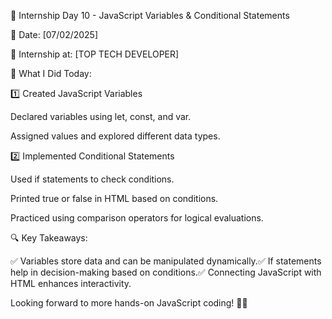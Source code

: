 🚀 Internship Day 10 - JavaScript Variables & Conditional Statements

📅 Date: [07/02/2025]

🏢 Internship at: [TOP TECH DEVELOPER]

📌 What I Did Today:

1️⃣ Created JavaScript Variables

Declared variables using let, const, and var.

Assigned values and explored different data types.

2️⃣ Implemented Conditional Statements

Used if statements to check conditions.

Printed true or false in HTML based on conditions.

Practiced using comparison operators for logical evaluations.

🔍 Key Takeaways:

✅ Variables store data and can be manipulated dynamically.✅ If statements help in decision-making based on conditions.✅ Connecting JavaScript with HTML enhances interactivity.

Looking forward to more hands-on JavaScript coding! 🚀🔥
